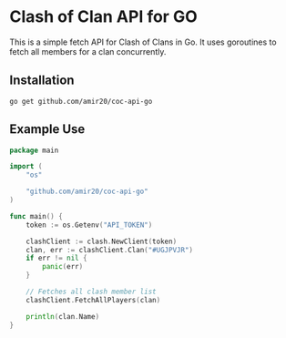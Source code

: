 # Clash of Clan API for GO
This is a simple fetch API for Clash of Clans in Go. It uses goroutines to fetch all members for a clan concurrently. 

## Installation 

    go get github.com/amir20/coc-api-go

## Example Use

```go
package main

import (
	"os"

	"github.com/amir20/coc-api-go"
)

func main() {
    token := os.Getenv("API_TOKEN")

    clashClient := clash.NewClient(token)
    clan, err := clashClient.Clan("#UGJPVJR")
    if err != nil {
        panic(err)
    }

    // Fetches all clash member list
    clashClient.FetchAllPlayers(clan)

    println(clan.Name)
}

```